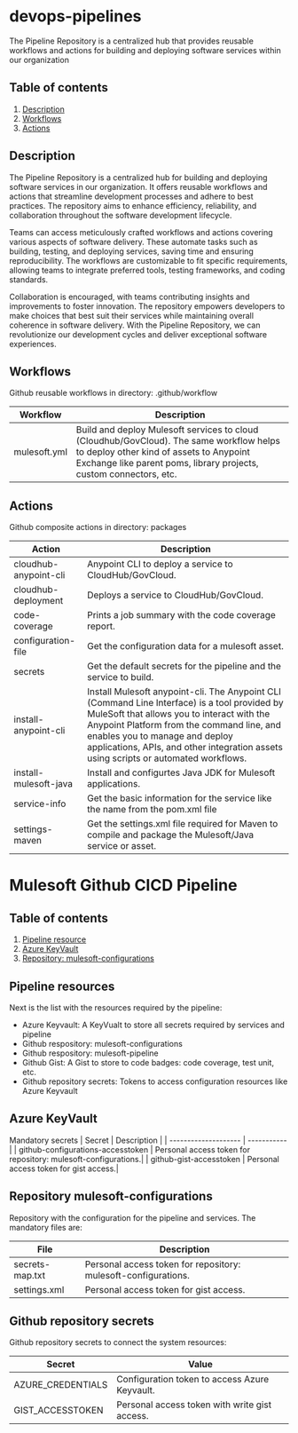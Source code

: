 # devops-pipelines
The Pipeline Repository is a centralized hub that provides reusable workflows and actions for building and deploying software services within our organization

## Table of contents
1. [Description](#description)
1. [Workflows](#workflows) 
1. [Actions](#actions) 

## Description
The Pipeline Repository is a centralized hub for building and deploying software services in our organization. It offers reusable workflows and actions that streamline development processes and adhere to best practices. The repository aims to enhance efficiency, reliability, and collaboration throughout the software development lifecycle.

Teams can access meticulously crafted workflows and actions covering various aspects of software delivery. These automate tasks such as building, testing, and deploying services, saving time and ensuring reproducibility. The workflows are customizable to fit specific requirements, allowing teams to integrate preferred tools, testing frameworks, and coding standards.

Collaboration is encouraged, with teams contributing insights and improvements to foster innovation. The repository empowers developers to make choices that best suit their services while maintaining overall coherence in software delivery. With the Pipeline Repository, we can revolutionize our development cycles and deliver exceptional software experiences.

## Workflows

Github reusable workflows in directory: .github/workflow

| Workflow    | Description |
| ----------- | ----------- |
| mulesoft.yml | Build and deploy Mulesoft services to cloud (Cloudhub/GovCloud). The same workflow helps to deploy other kind of assets to Anypoint Exchange like parent poms, library projects, custom connectors, etc. |

## Actions

Github composite actions in directory: packages

| Action               | Description |
| -------------------- | ----------- |
| cloudhub-anypoint-cli | Anypoint CLI to deploy a service to CloudHub/GovCloud.|
| cloudhub-deployment | Deploys a service to CloudHub/GovCloud.|
| code-coverage | Prints a job summary with the code coverage report.|
| configuration-file | Get the configuration data for a mulesoft asset.|
| secrets | Get the default secrets for the pipeline and the service to build.|
| install-anypoint-cli | Install Mulesoft anypoint-cli. The Anypoint CLI (Command Line Interface) is a tool provided by MuleSoft that allows you to interact with the Anypoint Platform from the command line, and enables you to manage and deploy applications, APIs, and other integration assets using scripts or automated workflows.|
| install-mulesoft-java | Install and configurtes Java JDK for Mulesoft applications.|
| service-info | Get the basic information for the service like the name from the pom.xml file |
| settings-maven | Get the settings.xml file required for Maven to compile and package the Mulesoft/Java service or asset. |

# Mulesoft Github CICD Pipeline

## Table of contents
1. [Pipeline resource](#pipeline-resource)
1. [Azure KeyVault](#workflows) 
1. [Repository: mulesoft-configurations](#repository-mulesoft-configurations) 

## Pipeline resources

Next is the list with the resources required by the pipeline:

- Azure Keyvault: A KeyVualt to store all secrets required by services and pipeline
- Github respository: mulesoft-configurations
- Github respository: mulesoft-pipeline
- Github Gist: A Gist to store to code badges: code coverage, test unit, etc.
- Github repository secrets: Tokens to access configuration resources like Azure Keyvault

## Azure KeyVault

Mandatory secrets
| Secret               | Description |
| -------------------- | ----------- |
| github-configurations-accesstoken | Personal access token for repository: mulesoft-configurations.|
| github-gist-accesstoken | Personal access token for gist access.|

## Repository mulesoft-configurations

Repository with the configuration for the pipeline and services. The mandatory files are:

| File                 | Description |
| -------------------- | ----------- |
| secrets-map.txt | Personal access token for repository: mulesoft-configurations.|
| settings.xml | Personal access token for gist access.|

## Github repository secrets

Github repository secrets to connect the system resources:

| Secret                 | Value |
| -------------------- | ----------- |
| AZURE_CREDENTIALS | Configuration token to access Azure Keyvault.|
| GIST_ACCESSTOKEN | Personal access token with write gist access.|

